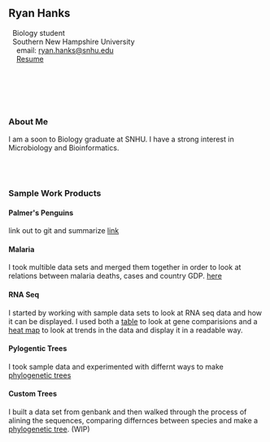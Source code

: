 ## Ryan Hanks

&nbsp; Biology student <br/>
&nbsp; Southern New Hampshire University <br/>
&nbsp; &nbsp; email: ryan.hanks@snhu.edu<br/>
&nbsp; &nbsp; [Resume](https://docs.google.com/document/d/1eSEH5Ag9OXBhcqWEHigP8qNxedIIUaJO/edit?usp=sharing&ouid=102001016882642290785&rtpof=true&sd=true)

<br/>
<br/>
<br/>
<br/>

### About Me

I am a soon to Biology graduate at SNHU. I have a strong interest in Microbiology and Bioinformatics. 

<br/>
<br/>

### Sample Work Products

#### Palmer's Penguins
link out to git and summarize [link](http://twig40k.github.io/BioStatisticsAnalysis/penguinsinital.html)

#### Malaria
I took multible data sets and merged them together in order to look at relations between malaria deaths, cases and country GDP. [here](https://twig40k.github.io/BioStatisticsAnalysis/malaria%comb%data.html)

#### RNA Seq
I started by working with sample data sets to look at RNA seq data and how it can be displayed. I used both a [table](http://twig40k.github.io/Bioinformatics/rna_seq_1.html) to look at gene comparisions and a [heat map](http://twig40k.github.io/Bioinformatics/rna_seq_2.html) to look at trends in the data and display it in a readable way.

#### Pylogentic Trees
I took sample data and experimented with differnt ways to make [phylogenetic trees](http://twig40k.github.io/Bioinformatics/phylo_tree_1.html)

#### Custom Trees
I built a data set from genbank and then walked through the process of alining the sequences, comparing differnces between species and make a [phylogenetic tree](http://twig40k.github.io/Bioinformatics/bact_phylo_tree.html). (WIP)
